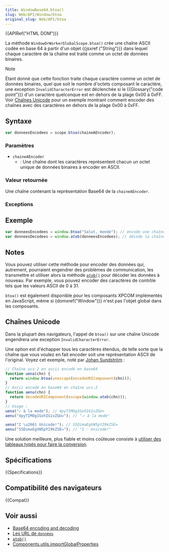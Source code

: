 ```yaml
---
title: WindowBase64.btoa()
slug: Web/API/Window/btoa
original_slug: Web/API/btoa
---
```


{{APIRef("HTML DOM")}}

La méthode `WindowOrWorkerGlobalScope.btoa()` crée une chaîne ASCII codée en base 64 à partir d'un objet {{jsxref ("String")}} dans lequel chaque caractère de la chaîne est traité comme un octet de données binaires.

> [!NOTE]
> Étant donné que cette fonction traite chaque caractère comme un octet de données binaires, quel que soit le nombre d'octets composant le caractère, une exception `InvalidCharacterError` est déclenchée si le {{Glossary("code point")}} d'un caractère quelconque est en dehors de la plage 0x00 à 0xFF. Voir [Chaînes Unicode](#chaînes_unicode) pour un exemple montrant comment encoder des chaînes avec des caractères en dehors de la plage 0x00 à 0xFF.

## Syntaxe

```js
var donneesEncodees = scope.btoa(chaineAEncoder);
```

### Paramètres

- `chaineAEncoder`
  - : Une chaîne dont les caractères représentent chacun un octet unique de données binaires à encoder en ASCII.

### Valeur retournée

Une chaîne contenant la représentation Base64 de la `chaineAEncoder`.

### Exceptions

## Exemple

```js
var donneesEncodees = window.btoa("Salut, monde"); // encode une chaîne
var donneesDecodees = window.atob(donneesEncodees); // décode la chaîne
```

## Notes

Vous pouvez utiliser cette méthode pour encoder des données qui, autrement, pourraient engendrer des problèmes de communication, les transmettre et utiliser alors la méthode [`atob()`](/fr/docs/Web/API/Window/atob) pour décoder les données à nouveau. Par exemple, vous pouvez encoder des caractères de contrôle tels que les valeurs ASCII de 0 à 31.

`btoa()` est également disponible pour les composants XPCOM implémentés en JavaScript, même si {domxref("Window")}} n'est pas l'objet global dans les composants.

## Chaînes Unicode

Dans la plupart des navigateurs, l'appel de `btoa()` sur une chaîne Unicode engendrera une exception `InvalidCharacterError`.

Une option est d'échapper tous les caractères étendus, de telle sorte que la chaîne que vous voulez en fait encoder soit une représentation ASCII de l'original. Voyez cet exemple, noté par [Johan Sundström](http://ecmanaut.blogspot.com/2006/07/encoding-decoding-utf8-in-javascript.html)&nbsp;:

```js
// Chaîne ucs-2 en ascii encodé en base64
function uena(chn) {
  return window.btoa(unescape(encodeURIComponent(chn)));
}
// Ascii encodé en base64 en chaîne ucs-2
function aenu(chn) {
  return decodeURIComponent(escape(window.atob(chn)));
}
// Usage :
uena("✓ à la mode"); // 4pyTIMOgIGxhIG1vZGU=
aenu("4pyTIMOgIGxhIG1vZGU="); // "✓ à la mode"

uena("I \u2661 Unicode!"); // SSDimaEgVW5pY29kZSE=
aenu("SSDimaEgVW5pY29kZSE="); // "I ♡ Unicode!"
```

Une solution meilleure, plus fiable et moins coûteuse consiste à [utiliser des tableaux typés pour faire la conversion](/fr/docs/Glossary/Base64).

## Spécifications

{{Specifications}}

## Compatibilité des navigateurs

{{Compat}}

## Voir aussi

- [Base64 encoding and decoding](/fr/docs/Glossary/Base64)
- [Les URL de `données`](/fr/docs/Web/URI/Reference/Schemes/data)
- [`atob()`](/fr/docs/Web/API/Window/atob)
- [Components.utils.importGlobalProperties](/fr/docs/Components.utils.importGlobalProperties)
